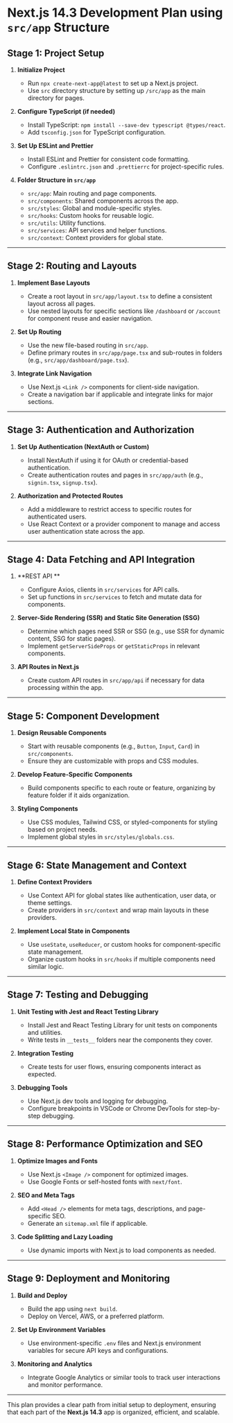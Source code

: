 # Next.js 14.3 Development Plan using `src/app` Structure

## Stage 1: Project Setup

1. **Initialize Project**
   - Run `npx create-next-app@latest` to set up a Next.js project.
   - Use `src` directory structure by setting up `/src/app` as the main directory for pages.
2. **Configure TypeScript (if needed)**

   - Install TypeScript: `npm install --save-dev typescript @types/react`.
   - Add `tsconfig.json` for TypeScript configuration.

3. **Set Up ESLint and Prettier**

   - Install ESLint and Prettier for consistent code formatting.
   - Configure `.eslintrc.json` and `.prettierrc` for project-specific rules.

4. **Folder Structure in `src/app`**
   - `src/app`: Main routing and page components.
   - `src/components`: Shared components across the app.
   - `src/styles`: Global and module-specific styles.
   - `src/hooks`: Custom hooks for reusable logic.
   - `src/utils`: Utility functions.
   - `src/services`: API services and helper functions.
   - `src/context`: Context providers for global state.

---

## Stage 2: Routing and Layouts

1. **Implement Base Layouts**

   - Create a root layout in `src/app/layout.tsx` to define a consistent layout across all pages.
   - Use nested layouts for specific sections like `/dashboard` or `/account` for component reuse and easier navigation.

2. **Set Up Routing**

   - Use the new file-based routing in `src/app`.
   - Define primary routes in `src/app/page.tsx` and sub-routes in folders (e.g., `src/app/dashboard/page.tsx`).

3. **Integrate Link Navigation**
   - Use Next.js `<Link />` components for client-side navigation.
   - Create a navigation bar if applicable and integrate links for major sections.

---

## Stage 3: Authentication and Authorization

1. **Set Up Authentication (NextAuth or Custom)**

   - Install NextAuth if using it for OAuth or credential-based authentication.
   - Create authentication routes and pages in `src/app/auth` (e.g., `signin.tsx`, `signup.tsx`).

2. **Authorization and Protected Routes**
   - Add a middleware to restrict access to specific routes for authenticated users.
   - Use React Context or a provider component to manage and access user authentication state across the app.

---

## Stage 4: Data Fetching and API Integration

1. **REST API **

   - Configure Axios, clients in `src/services` for API calls.
   - Set up functions in `src/services` to fetch and mutate data for components.

2. **Server-Side Rendering (SSR) and Static Site Generation (SSG)**

   - Determine which pages need SSR or SSG (e.g., use SSR for dynamic content, SSG for static pages).
   - Implement `getServerSideProps` or `getStaticProps` in relevant components.

3. **API Routes in Next.js**
   - Create custom API routes in `src/app/api` if necessary for data processing within the app.

---

## Stage 5: Component Development

1. **Design Reusable Components**

   - Start with reusable components (e.g., `Button`, `Input`, `Card`) in `src/components`.
   - Ensure they are customizable with props and CSS modules.

2. **Develop Feature-Specific Components**

   - Build components specific to each route or feature, organizing by feature folder if it aids organization.

3. **Styling Components**
   - Use CSS modules, Tailwind CSS, or styled-components for styling based on project needs.
   - Implement global styles in `src/styles/globals.css`.

---

## Stage 6: State Management and Context

1. **Define Context Providers**

   - Use Context API for global states like authentication, user data, or theme settings.
   - Create providers in `src/context` and wrap main layouts in these providers.

2. **Implement Local State in Components**
   - Use `useState`, `useReducer`, or custom hooks for component-specific state management.
   - Organize custom hooks in `src/hooks` if multiple components need similar logic.

---

## Stage 7: Testing and Debugging

1. **Unit Testing with Jest and React Testing Library**

   - Install Jest and React Testing Library for unit tests on components and utilities.
   - Write tests in `__tests__` folders near the components they cover.

2. **Integration Testing**

   - Create tests for user flows, ensuring components interact as expected.

3. **Debugging Tools**
   - Use Next.js dev tools and logging for debugging.
   - Configure breakpoints in VSCode or Chrome DevTools for step-by-step debugging.

---

## Stage 8: Performance Optimization and SEO

1. **Optimize Images and Fonts**

   - Use Next.js `<Image />` component for optimized images.
   - Use Google Fonts or self-hosted fonts with `next/font`.

2. **SEO and Meta Tags**

   - Add `<Head />` elements for meta tags, descriptions, and page-specific SEO.
   - Generate an `sitemap.xml` file if applicable.

3. **Code Splitting and Lazy Loading**
   - Use dynamic imports with Next.js to load components as needed.

---

## Stage 9: Deployment and Monitoring

1. **Build and Deploy**

   - Build the app using `next build`.
   - Deploy on Vercel, AWS, or a preferred platform.

2. **Set Up Environment Variables**

   - Use environment-specific `.env` files and Next.js environment variables for secure API keys and configurations.

3. **Monitoring and Analytics**
   - Integrate Google Analytics or similar tools to track user interactions and monitor performance.

---

This plan provides a clear path from initial setup to deployment, ensuring that each part of the **Next.js 14.3** app is organized, efficient, and scalable.
